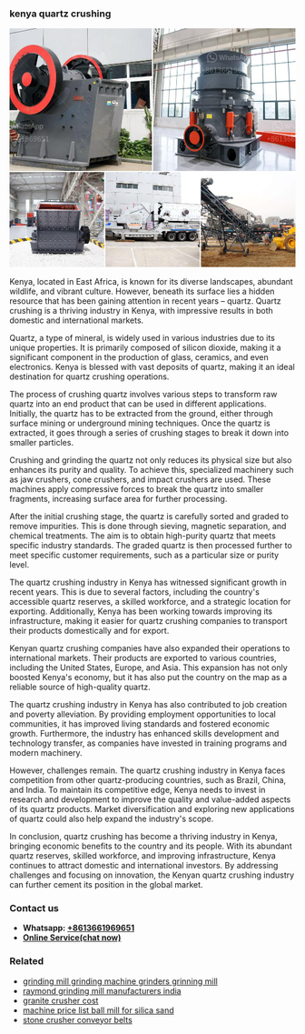 <h3>kenya quartz crushing</h3><img src='1706773325.jpg' alt=''><p>Kenya, located in East Africa, is known for its diverse landscapes, abundant wildlife, and vibrant culture. However, beneath its surface lies a hidden resource that has been gaining attention in recent years – quartz. Quartz crushing is a thriving industry in Kenya, with impressive results in both domestic and international markets.</p><p>Quartz, a type of mineral, is widely used in various industries due to its unique properties. It is primarily composed of silicon dioxide, making it a significant component in the production of glass, ceramics, and even electronics. Kenya is blessed with vast deposits of quartz, making it an ideal destination for quartz crushing operations.</p><p>The process of crushing quartz involves various steps to transform raw quartz into an end product that can be used in different applications. Initially, the quartz has to be extracted from the ground, either through surface mining or underground mining techniques. Once the quartz is extracted, it goes through a series of crushing stages to break it down into smaller particles.</p><p>Crushing and grinding the quartz not only reduces its physical size but also enhances its purity and quality. To achieve this, specialized machinery such as jaw crushers, cone crushers, and impact crushers are used. These machines apply compressive forces to break the quartz into smaller fragments, increasing surface area for further processing.</p><p>After the initial crushing stage, the quartz is carefully sorted and graded to remove impurities. This is done through sieving, magnetic separation, and chemical treatments. The aim is to obtain high-purity quartz that meets specific industry standards. The graded quartz is then processed further to meet specific customer requirements, such as a particular size or purity level.</p><p>The quartz crushing industry in Kenya has witnessed significant growth in recent years. This is due to several factors, including the country's accessible quartz reserves, a skilled workforce, and a strategic location for exporting. Additionally, Kenya has been working towards improving its infrastructure, making it easier for quartz crushing companies to transport their products domestically and for export.</p><p>Kenyan quartz crushing companies have also expanded their operations to international markets. Their products are exported to various countries, including the United States, Europe, and Asia. This expansion has not only boosted Kenya's economy, but it has also put the country on the map as a reliable source of high-quality quartz.</p><p>The quartz crushing industry in Kenya has also contributed to job creation and poverty alleviation. By providing employment opportunities to local communities, it has improved living standards and fostered economic growth. Furthermore, the industry has enhanced skills development and technology transfer, as companies have invested in training programs and modern machinery.</p><p>However, challenges remain. The quartz crushing industry in Kenya faces competition from other quartz-producing countries, such as Brazil, China, and India. To maintain its competitive edge, Kenya needs to invest in research and development to improve the quality and value-added aspects of its quartz products. Market diversification and exploring new applications of quartz could also help expand the industry's scope.</p><p>In conclusion, quartz crushing has become a thriving industry in Kenya, bringing economic benefits to the country and its people. With its abundant quartz reserves, skilled workforce, and improving infrastructure, Kenya continues to attract domestic and international investors. By addressing challenges and focusing on innovation, the Kenyan quartz crushing industry can further cement its position in the global market.</p><h3>Contact us</h3><ul><li><strong>Whatsapp:&nbsp;<a href="https://wa.me/8613661969651">+8613661969651</a></strong></li><li><a href="https://swt.shibang-china.com/?git&amp;zhl&amp;kenya quartz crushing"><strong>Online Service(chat now)</strong></a></li></ul><h3>Related</h3><ul><li><a href='grinding mill grinding machine grinders grinning mill.md'>grinding mill grinding machine grinders grinning mill</a></li><li><a href='raymond grinding mill manufacturers india.md'>raymond grinding mill manufacturers india</a></li><li><a href='granite crusher cost.md'>granite crusher cost</a></li><li><a href='machine price list ball mill for silica sand.md'>machine price list ball mill for silica sand</a></li><li><a href='stone crusher conveyor belts.md'>stone crusher conveyor belts</a></li></ul>